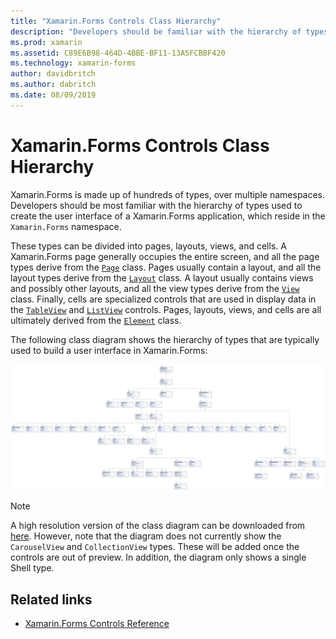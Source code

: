 ```yaml
---
title: "Xamarin.Forms Controls Class Hierarchy"
description: "Developers should be familiar with the hierarchy of types used to create the user interface of a Xamarin.Forms application."
ms.prod: xamarin
ms.assetid: C89E6B98-464D-4BBE-BF11-13A5FCBBF420
ms.technology: xamarin-forms
author: davidbritch
ms.author: dabritch
ms.date: 08/09/2019
---
```


# Xamarin.Forms Controls Class Hierarchy

Xamarin.Forms is made up of hundreds of types, over multiple namespaces. Developers should be most familiar with the hierarchy of types used to create the user interface of a Xamarin.Forms application, which reside in the `Xamarin.Forms` namespace.

These types can be divided into pages, layouts, views, and cells. A Xamarin.Forms page generally occupies the entire screen, and all the page types derive from the [`Page`](xref:Xamarin.Forms.Page) class. Pages usually contain a layout, and all the layout types derive from the [`Layout`](xref:Xamarin.Forms.Layout) class. A layout usually contains views and possibly other layouts, and all the view types derive from the [`View`](xref:Xamarin.Forms.View) class. Finally, cells are specialized controls that are used in display data in the [`TableView`](xref:Xamarin.Forms.TableView) and [`ListView`](xref:Xamarin.Forms.ListView) controls. Pages, layouts, views, and cells are all ultimately derived from the [`Element`](xref:Xamarin.Forms.Element) class.

The following class diagram shows the hierarchy of types that are typically used to build a user interface in Xamarin.Forms:

[![Xamarin.Forms Controls Class Diagram](class-hierarchy-images/class-diagram.png "Xamarin.Forms controls class diagram")](class-hierarchy-images/class-diagram-large.png#lightbox "Xamarin.Forms controls class diagram")

> [!NOTE]
> A high resolution version of the class diagram can be downloaded from [here](class-hierarchy-images/class-diagram-high-resolution.png). However, note that the diagram does not currently show the `CarouselView` and `CollectionView` types. These will be added once the controls are out of preview. In addition, the diagram only shows a single Shell type.

## Related links

- [Xamarin.Forms Controls Reference](~/xamarin-forms/user-interface/controls/index.md)

